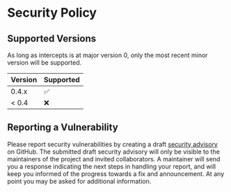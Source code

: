 # Security Policy

## Supported Versions

As long as intercepts is at major version 0, only the most recent minor version will be supported.

| Version | Supported          |
| ------- | ------------------ |
| 0.4.x   | :white_check_mark: |
| < 0.4   | :x:                |

## Reporting a Vulnerability

Please report security vulnerabilities by creating a draft [security advisory](https://github.com/dlshriver/intercepts/security/advisories/new) on GitHub.
The submitted draft security advisory will only be visible to the maintainers of the project and invited collaborators.
A maintainer will send you a response indicating the next steps in handling your report, and will keep you informed of the progress towards a fix and announcement.
At any point you may be asked for additional information.
